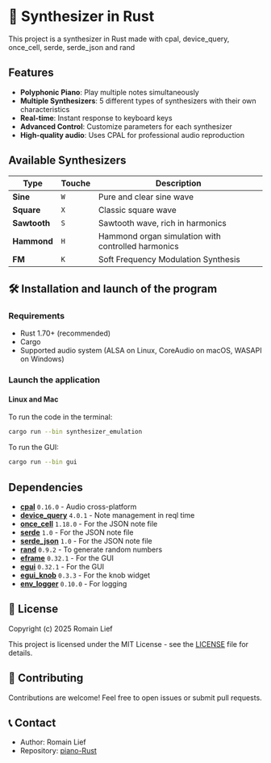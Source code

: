 # 🎹 Synthesizer in Rust

This project is a synthesizer in Rust made with cpal, device_query, once_cell, serde, serde_json and rand

## Features

- **Polyphonic Piano**: Play multiple notes simultaneously
- **Multiple Synthesizers**: 5 different types of synthesizers with their own characteristics
- **Real-time**: Instant response to keyboard keys
- **Advanced Control**: Customize parameters for each synthesizer
- **High-quality audio**: Uses CPAL for professional audio reproduction

## Available Synthesizers

| Type                | Touche  | Description                                             |
|---------------------|---------|---------------------------------------------------------|
| **Sine**            |   `W`   | Pure and clear sine wave                                |
| **Square**          |   `X`   | Classic square wave                                     |
| **Sawtooth**        |   `S`   | Sawtooth wave, rich in harmonics                        |
| **Hammond**         |   `H`   | Hammond organ simulation with controlled harmonics      |
| **FM**              |   `K`   | Soft Frequency Modulation Synthesis                     |

## 🛠️ Installation and launch of the program

### Requirements

- Rust 1.70+ (recommended)
- Cargo
- Supported audio system (ALSA on Linux, CoreAudio on macOS, WASAPI on Windows)

### Launch the application

#### Linux and Mac

To run the code in the terminal:
```bash
cargo run --bin synthesizer_emulation
```

To run the GUI:
```bash
cargo run --bin gui
```

## Dependencies

- **[cpal](https://crates.io/crates/cpal)** `0.16.0` - Audio cross-platform
- **[device_query](https://crates.io/crates/device_query)** `4.0.1` - Note management in reql time
- **[once_cell](https://crates.io/crates/once_cell)** `1.18.0` - For the JSON note file
- **[serde](https://serde.rs/)** `1.0` - For the JSON note file
- **[serde_json](https://crates.io/crates/serde_json/1.0.1/dependencies)** `1.0` - For the JSON note file
- **[rand](https://crates.io/crates/rand)** `0.9.2` - To generate random numbers
- **[eframe](https://crates.io/crates/eframe)** `0.32.1` - For the GUI
- **[egui](https://crates.io/crates/egui)** `0.32.1` - For the GUI
- **[egui_knob](https://crates.io/crates/egui_knob)** `0.3.3` - For the knob widget
- **[env_logger](https://crates.io/crates/env_logger)** `0.10.0` - For logging

## 📄 License

Copyright (c) 2025 Romain Lief

This project is licensed under the MIT License - see the [LICENSE](LICENSE) file for details.

## 🤝 Contributing

Contributions are welcome! Feel free to open issues or submit pull requests.

## 📞 Contact

- Author: Romain Lief
- Repository: [piano-Rust](https://github.com/romainlief/piano-Rust)
